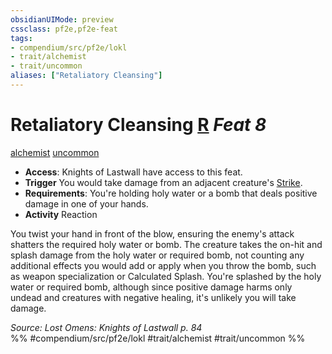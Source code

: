 ```yaml
---
obsidianUIMode: preview
cssclass: pf2e,pf2e-feat
tags:
- compendium/src/pf2e/lokl
- trait/alchemist
- trait/uncommon
aliases: ["Retaliatory Cleansing"]
---
```

# Retaliatory Cleansing  [R](/rules/core-rulebook/chapter-9-playing-the-game.md#Actions "Reaction") *Feat 8*  
[alchemist](/rules/traits/alchemist.md)  [uncommon](/rules/traits/uncommon.md)  

- **Access**: Knights of Lastwall have access to this feat.
- **Trigger** You would take damage from an adjacent creature's [Strike](/rules/actions/strike.md).
- **Requirements**: You're holding holy water or a bomb that deals positive damage in one of your hands.
- **Activity** Reaction

You twist your hand in front of the blow, ensuring the enemy's attack shatters the required holy water or bomb. The creature takes the on-hit and splash damage from the holy water or required bomb, not counting any additional effects you would add or apply when you throw the bomb, such as weapon specialization or Calculated Splash. You're splashed by the holy water or required bomb, although since positive damage harms only undead and creatures with negative healing, it's unlikely you will take damage.

*Source: Lost Omens: Knights of Lastwall p. 84*  
%% #compendium/src/pf2e/lokl #trait/alchemist #trait/uncommon %%